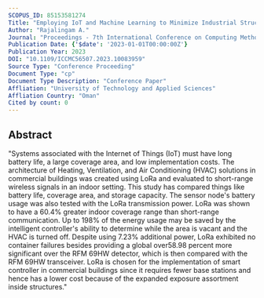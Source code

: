 ```yaml
---
SCOPUS_ID: 85153581274
Title: "Employing IoT and Machine Learning to Minimize Industrial Structure Resource Utilization"
Author: "Rajalingam A."
Journal: "Proceedings - 7th International Conference on Computing Methodologies and Communication, ICCMC 2023"
Publication Date: {'$date': '2023-01-01T00:00:00Z'}
Publication Year: 2023
DOI: "10.1109/ICCMC56507.2023.10083959"
Source Type: "Conference Proceeding"
Document Type: "cp"
Document Type Description: "Conference Paper"
Affliation: "University of Technology and Applied Sciences"
Affliation Country: "Oman"
Cited by count: 0
---
```


## Abstract
"Systems associated with the Internet of Things (IoT) must have long battery life, a large coverage area, and low implementation costs. The architecture of Heating, Ventilation, and Air Conditioning (HVAC) solutions in commercial buildings was created using LoRa and evaluated to short-range wireless signals in an indoor setting. This study has compared things like battery life, coverage area, and storage capacity. The sensor node's battery usage was also tested with the LoRa transmission power. LoRa was shown to have a 60.4% greater indoor coverage range than short-range communication. Up to 198% of the energy usage may be saved by the intelligent controller's ability to determine while the area is vacant and the HVAC is turned off. Despite using 7.23% additional power, LoRa exhibited no container failures besides providing a global over58.98 percent more significant over the RFM 69HW detector, which is then compared with the RFM 69HW transceiver. LoRa is chosen for the implementation of smart controller in commercial buildings since it requires fewer base stations and hence has a lower cost because of the expanded exposure assortment inside structures."
